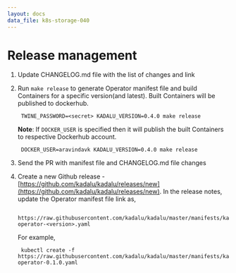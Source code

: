 ```yaml
---
layout: docs
data_file: k8s-storage-040
---
```

# Release management

1. Update CHANGELOG.md file with the list of changes and link
2. Run `make release` to generate Operator manifest file and build
   Containers for a specific version(and latest). Built Containers
   will be published to dockerhub.

        TWINE_PASSWORD=<secret> KADALU_VERSION=0.4.0 make release

   **Note**: If `DOCKER_USER` is specified then it will publish the built
   Containers to respective Dockerhub account.

        DOCKER_USER=aravindavk KADALU_VERSION=0.4.0 make release

3. Send the PR with manifest file and CHANGELOG.md file changes
4. Create a new Github release - [https://github.com/kadalu/kadalu/releases/new](https://github.com/kadalu/kadalu/releases/new). In the
   release notes, update the Operator manifest file link as,

        https://raw.githubusercontent.com/kadalu/kadalu/master/manifests/kadalu-operator-<version>.yaml

   For example,

        kubectl create -f https://raw.githubusercontent.com/kadalu/kadalu/master/manifests/kadalu-operator-0.1.0.yaml
